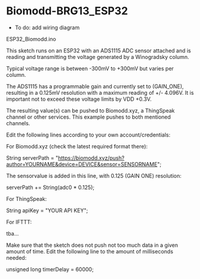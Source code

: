 # Biomodd-BRG13_ESP32


* To do: add wiring diagram


ESP32_Biomodd.ino

This sketch runs on an ESP32 with an ADS1115 ADC sensor attached and is reading and transmitting the voltage generated by a Winogradsky column.

Typical voltage range is between -300mV to +300mV but varies per column.

The ADS1115 has a programmable gain and currently set to (GAIN_ONE), resulting in a 0.125mV resolution with a maximum reading of +/- 4.096V.
It is important not to exceed these voltage limits by VDD +0.3V.


The resulting value(s) can be pushed to Biomodd.xyz, a ThingSpeak channel or other services. This example pushes to both mentioned channels. 


Edit the following lines according to your own account/credentials:

For Biomodd.xyz (check the latest required format there):

String serverPath = "https://biomodd.xyz/push?author=YOURNAME&device=DEVICE&sensor=SENSORNAME";

The sensorvalue is added in this line, with 0.125 (GAIN ONE) resolution:

serverPath +=  String(adc0 * 0.125);

For ThingSpeak:

String apiKey = "YOUR API KEY";

For IFTTT:

tba...

Make sure that the sketch does not push not too much data in a given amount of time.
Edit the following line to the amount of milliseconds needed:

unsigned long timerDelay = 60000; 
